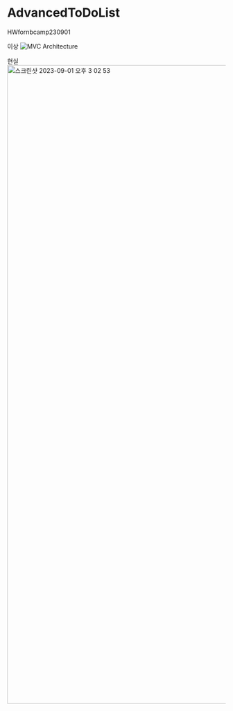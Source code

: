 # AdvancedToDoList
HWfornbcamp230901

이상
![MVC Architecture](https://github.com/DearYesang/AdvancedToDoList/assets/139317652/d59261aa-40f3-4d39-b18f-4afc37de364e)

현실
<img width="1473" alt="스크린샷 2023-09-01 오후 3 02 53" src="https://github.com/DearYesang/AdvancedToDoList/assets/139317652/c50865b2-cd04-4046-af23-12cd2ba53cc3">

